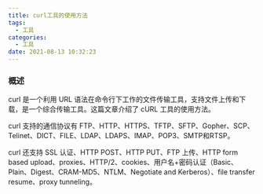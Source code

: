 ```yaml
---
title: curl工具的使用方法
tags:
  - 工具
categories:
  - 工具
date: 2021-08-13 10:32:23
---
```


### 概述

curl 是一个利用 URL 语法在命令行下工作的文件传输工具，支持文件上传和下载，是一个综合传输工具。这篇文章介绍了 cURL 工具的使用方法。

curl 支持的通信协议有 FTP、HTTP、HTTPS、TFTP、SFTP、Gopher、SCP、Telinet、DICT、FILE、LDAP、LDAPS、IMAP、POP3、SMTP和RTSP。

curl 还支持 SSL 认证、HTTP POST、HTTP PUT、FTP 上传、HTTP form based upload、proxies、HTTP/2、cookies、用户名+密码认证（Basic、Plain、Digest、CRAM-MD5、NTLM、Negotiate and Kerberos）、file transfer resume、proxy tunneling。



<!-- more -->

